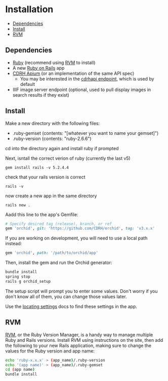 # Installation

- [Dependencies](#dependencies)
- [Install](#install)
- [RVM](#rvm)

## Dependencies

- [Ruby](https://www.ruby-lang.org/en/) (recommend using [RVM](#rvm) to install)
- A new [Ruby on Rails](https://rubyonrails.org/) app
- [CDRH Apium](https://github.com/CDRH/api) (or an implementation of the same API spec)
  - You may be interested in the [cdrhapi endpoint](https://cdrhapi.unl.edu/v1/), which is used by default
- IIIF image server endpoint (optional, used to pull display images in search results if they exist)

## Install

Make a new directory with the following files: 

- .ruby-gemset (contents: "[whatever you want to name your gemset]")
- .ruby-version (contents: "ruby-2.6.6")

cd into the directory again and install ruby if prompted

Next, isntall the correct verion of ruby (currently the last v5)

```
gem install rails -v 5.2.4.4
```

check that your rails version is correct

```
rails -v
```

now create a new app in the same directory

```
rails new .
```

Aadd this line to the app's Gemfile:

```ruby
# Specify desired tag (release), branch, or ref
gem 'orchid', git: 'https://github.com/CDRH/orchid', tag: 'v3.x.x'
```

If you are working on development, you will need to use a local path instead:

```ruby
gem 'orchid', path: '/path/to/orchid/app'
```

Then, install the gem and run the Orchid generator:

```bash
bundle install
spring stop
rails g orchid_setup
```
The setup script will prompt you to enter some values. Don't worry if you don't know all of them, you can change those values later.

Use the [locating settings](/docs/settings.md#locating-settings) docs to find these settings in the app.

## RVM

[RVM](https://rvm.io/), or the Ruby Version Manager, is a handy way to manage multiple Ruby and Rails versions. Install RVM using instructions on the site, then add the following to your new Rails application, making sure to change the values for the Ruby version and app name:

```bash
echo 'ruby-x.x.x' > (app_name)/.ruby-version
echo '(app name)' > (app_name)/.ruby-gemset
cd (app name)
bundle install
```
